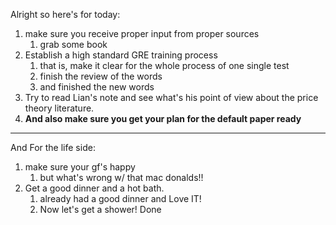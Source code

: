 Alright so here's for today:
1. make sure you receive proper input from proper sources
	1. grab some book
2. Establish a high standard GRE training process
	1. that is, make it clear for the whole process of one single test
	2. finish the review of the words
	3. and finished the new words
3. Try to read Lian's note and see what's his point of view about  the price theory literature.
4. **And also make sure you get your plan for the default paper ready**
---
And For the life side:
1. make sure your gf's happy
	1. but what's wrong w/ that mac donalds!!
2. Get a good dinner and a hot bath.
	1. already had a good dinner and Love IT!
	2. Now let's get a shower! Done
